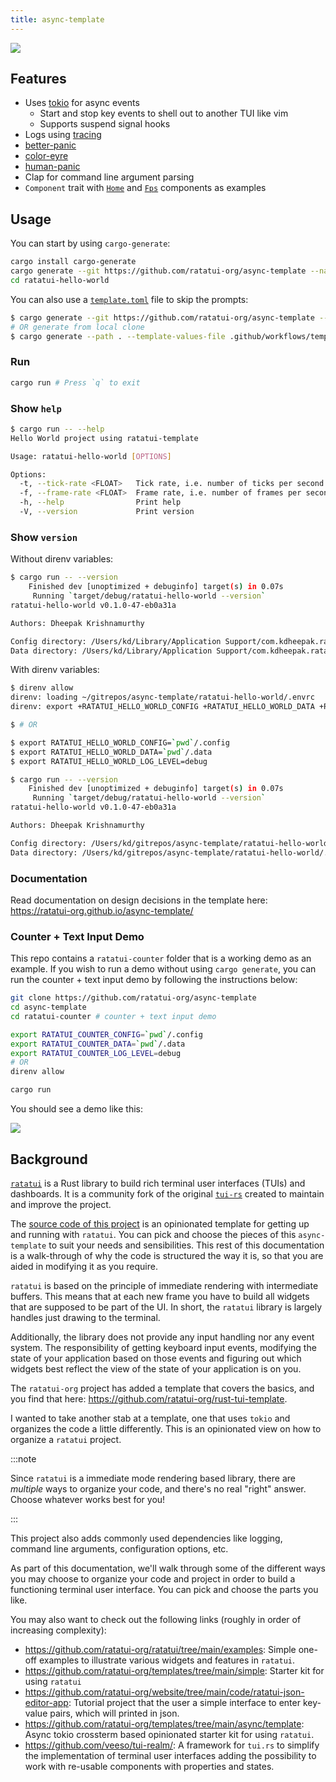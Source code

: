 ```yaml
---
title: async-template
---
```


![](https://user-images.githubusercontent.com/1813121/277114001-0d25a09c-f24e-4ffc-8763-cd258828cec0.gif)

## Features

- Uses [tokio](https://tokio.rs/) for async events
  - Start and stop key events to shell out to another TUI like vim
  - Supports suspend signal hooks
- Logs using [tracing](https://github.com/tokio-rs/tracing)
- [better-panic](https://github.com/mitsuhiko/better-panic)
- [color-eyre](https://github.com/eyre-rs/color-eyre)
- [human-panic](https://github.com/rust-cli/human-panic)
- Clap for command line argument parsing
- `Component` trait with
  [`Home`](https://github.com/ratatui-org/async-template/blob/main/template/src/components/home.rs)
  and
  [`Fps`](https://github.com/ratatui-org/async-template/blob/main/template/src/components/fps.rs)
  components as examples

## Usage

You can start by using `cargo-generate`:

```bash
cargo install cargo-generate
cargo generate --git https://github.com/ratatui-org/async-template --name ratatui-hello-world
cd ratatui-hello-world
```

You can also use a
[`template.toml`](https://github.com/ratatui-org/async-template/blob/main/.github/workflows/template.toml)
file to skip the prompts:

```bash
$ cargo generate --git https://github.com/ratatui-org/async-template --template-values-file .github/workflows/template.toml --name ratatui-hello-world
# OR generate from local clone
$ cargo generate --path . --template-values-file .github/workflows/template.toml --name ratatui-hello-world
```

### Run

```bash
cargo run # Press `q` to exit
```

### Show `help`

```bash
$ cargo run -- --help
Hello World project using ratatui-template

Usage: ratatui-hello-world [OPTIONS]

Options:
  -t, --tick-rate <FLOAT>   Tick rate, i.e. number of ticks per second [default: 1]
  -f, --frame-rate <FLOAT>  Frame rate, i.e. number of frames per second [default: 60]
  -h, --help                Print help
  -V, --version             Print version
```

### Show `version`

Without direnv variables:

```bash
$ cargo run -- --version
    Finished dev [unoptimized + debuginfo] target(s) in 0.07s
     Running `target/debug/ratatui-hello-world --version`
ratatui-hello-world v0.1.0-47-eb0a31a

Authors: Dheepak Krishnamurthy

Config directory: /Users/kd/Library/Application Support/com.kdheepak.ratatui-hello-world
Data directory: /Users/kd/Library/Application Support/com.kdheepak.ratatui-hello-world
```

With direnv variables:

```bash
$ direnv allow
direnv: loading ~/gitrepos/async-template/ratatui-hello-world/.envrc
direnv: export +RATATUI_HELLO_WORLD_CONFIG +RATATUI_HELLO_WORLD_DATA +RATATUI_HELLO_WORLD_LOG_LEVEL

$ # OR

$ export RATATUI_HELLO_WORLD_CONFIG=`pwd`/.config
$ export RATATUI_HELLO_WORLD_DATA=`pwd`/.data
$ export RATATUI_HELLO_WORLD_LOG_LEVEL=debug

$ cargo run -- --version
    Finished dev [unoptimized + debuginfo] target(s) in 0.07s
     Running `target/debug/ratatui-hello-world --version`
ratatui-hello-world v0.1.0-47-eb0a31a

Authors: Dheepak Krishnamurthy

Config directory: /Users/kd/gitrepos/async-template/ratatui-hello-world/.config
Data directory: /Users/kd/gitrepos/async-template/ratatui-hello-world/.data
```

### Documentation

Read documentation on design decisions in the template here:
<https://ratatui-org.github.io/async-template/>

### Counter + Text Input Demo

This repo contains a `ratatui-counter` folder that is a working demo as an example. If you wish to
run a demo without using `cargo generate`, you can run the counter + text input demo by following
the instructions below:

```bash
git clone https://github.com/ratatui-org/async-template
cd async-template
cd ratatui-counter # counter + text input demo

export RATATUI_COUNTER_CONFIG=`pwd`/.config
export RATATUI_COUNTER_DATA=`pwd`/.data
export RATATUI_COUNTER_LOG_LEVEL=debug
# OR
direnv allow

cargo run
```

You should see a demo like this:

![](https://github.com/ratatui-org/async-template/assets/1813121/057a0fe9-9f6d-4f8c-963c-ca2725721bdd)

## Background

[`ratatui`](https://github.com/ratatui-org/ratatui) is a Rust library to build rich terminal user
interfaces (TUIs) and dashboards. It is a community fork of the original
[`tui-rs`](https://github.com/fdehau/tui-rs) created to maintain and improve the project.

The [source code of this project](https://github.com/ratatui-org/async-template) is an opinionated
template for getting up and running with `ratatui`. You can pick and choose the pieces of this
`async-template` to suit your needs and sensibilities. This rest of this documentation is a
walk-through of why the code is structured the way it is, so that you are aided in modifying it as
you require.

`ratatui` is based on the principle of immediate rendering with intermediate buffers. This means
that at each new frame you have to build all widgets that are supposed to be part of the UI. In
short, the `ratatui` library is largely handles just drawing to the terminal.

Additionally, the library does not provide any input handling nor any event system. The
responsibility of getting keyboard input events, modifying the state of your application based on
those events and figuring out which widgets best reflect the view of the state of your application
is on you.

The `ratatui-org` project has added a template that covers the basics, and you find that here:
<https://github.com/ratatui-org/rust-tui-template>.

I wanted to take another stab at a template, one that uses `tokio` and organizes the code a little
differently. This is an opinionated view on how to organize a `ratatui` project.

:::note

Since `ratatui` is a immediate mode rendering based library, there are _multiple_ ways to organize
your code, and there's no real "right" answer. Choose whatever works best for you!

:::

This project also adds commonly used dependencies like logging, command line arguments,
configuration options, etc.

As part of this documentation, we'll walk through some of the different ways you may choose to
organize your code and project in order to build a functioning terminal user interface. You can pick
and choose the parts you like.

You may also want to check out the following links (roughly in order of increasing complexity):

- <https://github.com/ratatui-org/ratatui/tree/main/examples>: Simple one-off examples to illustrate
  various widgets and features in `ratatui`.
- <https://github.com/ratatui-org/templates/tree/main/simple>: Starter kit for using `ratatui`
- <https://github.com/ratatui-org/website/tree/main/code/ratatui-json-editor-app>: Tutorial project
  that the user a simple interface to enter key-value pairs, which will printed in json.
- <https://github.com/ratatui-org/templates/tree/main/async/template>: Async tokio crossterm based
  opinionated starter kit for using `ratatui`.
- <https://github.com/veeso/tui-realm/>: A framework for `tui.rs` to simplify the implementation of
  terminal user interfaces adding the possibility to work with re-usable components with properties
  and states.
